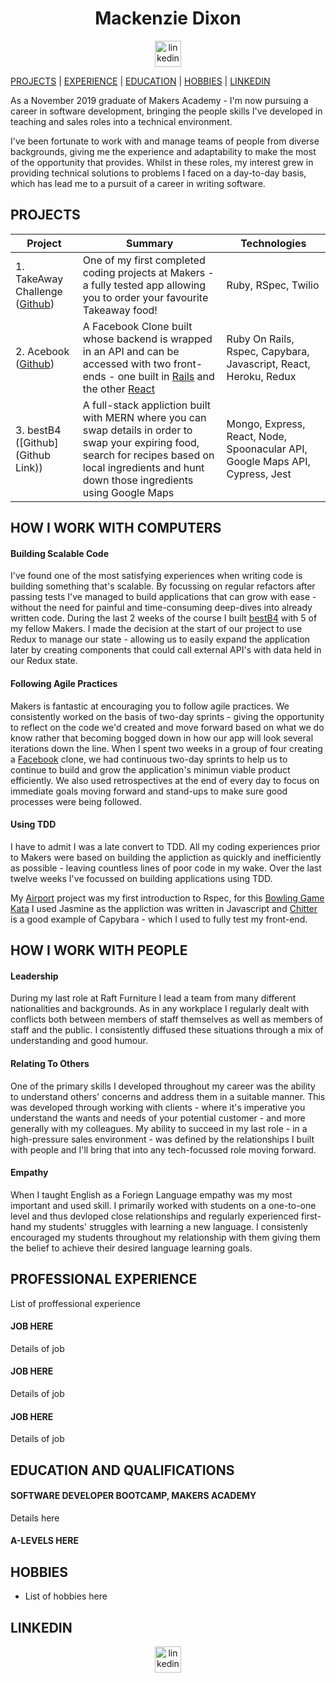 <h1 align="center">Mackenzie Dixon</h1>
<p align="center">
<a href="#">
<img src="https://www.iconfinder.com/data/icons/free-social-icons/67/linkedin_circle_color-512.png" alt="linkedin" hspace="50" height="42" width="42"></a></p>
</p>

[PROJECTS](#projects) | [EXPERIENCE](#professional-experience) | [EDUCATION](#education-and-qualifications) | [HOBBIES](#hobbies) | [LINKEDIN](#networks-and-media)

As a November 2019 graduate of Makers Academy - I'm now pursuing a career in software development, bringing the people skills I've developed in teaching and sales roles into a technical environment.

I've been fortunate to work with and manage teams of people from diverse backgrounds, giving me the experience and adaptability to make the most of the opportunity that provides. Whilst in these roles, my interest grew in providing technical solutions to problems I faced on a day-to-day basis, which has lead me to a pursuit of a career in writing software.

## PROJECTS
| Project       | Summary       | Technologies  |
| ------------- |---------------| --------------|
| 1. TakeAway Challenge ([Github](https://github.com/mackacavs/takeaway-challenge/)) | One of my first completed coding projects at Makers - a fully tested app allowing you to order your favourite Takeaway food! | Ruby, RSpec, Twilio |
| 2. Acebook ([Github](https://github.com/mackacavs/acebook-agil/))|A Facebook Clone built whose backend is wrapped in an API and can be accessed with two front-ends - one built in [Rails](https://github.com/mackacavs/acebook-agil/) and the other [React](https://github.com/mackacavs/acebook-react-agil/) | Ruby On Rails, Rspec, Capybara, Javascript, React, Heroku, Redux |
| 3. bestB4 ([Github](Github Link))| A full-stack appliction built with MERN where you can swap details in order to swap your expiring food, search for recipes based on local ingredients and hunt down those ingredients using Google Maps | Mongo, Express, React, Node, Spoonacular API, Google Maps API, Cypress, Jest |

## HOW I WORK WITH COMPUTERS

#### Building Scalable Code
I've found one of the most satisfying experiences when writing code is building something that's scalable. By focussing on regular refactors after passing tests I've managed to build applications that can grow with ease - without the need for painful and time-consuming deep-dives into already written code. During the last 2 weeks of the course I built [bestB4](https://github.com/eashworth/BestB4) with 5 of my fellow Makers. I made the decision at the start of our project to use Redux to manage our state - allowing us to easily expand the application later by creating components that could call external API's with data held in our Redux state. 

#### Following Agile Practices
Makers is fantastic at encouraging you to follow agile practices. We consistently worked on the basis of two-day sprints - giving the opportunity to reflect on the code we'd created and move forward based on what we do know rather that becoming bogged down in how our app will look several iterations down the line. When I spent two weeks in a group of four creating a [Facebook](https://github.com/mackacavs/acebook-agil/) clone, we had continuous two-day sprints to help us to continue to build and grow the application's minimun viable product efficiently. We also used retrospectives at the end of every day to focus on immediate goals moving forward and stand-ups to make sure good processes were being followed.

#### Using TDD
I have to admit I was a late convert to TDD. All my coding experiences prior to Makers were based on building the appliction as quickly and inefficiently as possible - leaving countless lines of poor code in my wake. Over the last twelve weeks I've focussed on building applications using TDD. 

My [Airport](https://github.com/mackacavs/airport_challenge) project was my first introduction to Rspec, for this [Bowling Game Kata](https://github.com/mackacavs/bowling-challenge) I used Jasmine as the appliction was written in Javascript and [Chitter](https://github.com/mackacavs/chitter-challenge) is a good example of Capybara - which I used to fully test my front-end.

## HOW I WORK WITH PEOPLE

#### Leadership
During my last role at Raft Furniture I lead a team from many different nationalities and backgrounds. As in any workplace I regularly dealt with conflicts both between members of staff themselves as well as members of staff and the public. I consistently diffused these situations through a mix of understanding and good humour.

#### Relating To Others
One of the primary skills I developed throughout my career was the ability to understand others' concerns and address them in a suitable manner. This was developed through working with clients - where it's imperative you understand the wants and needs of your potential customer - and more generally with my colleagues. My ability to succeed in my last role - in a high-pressure sales environment - was defined by the relationships I built with people and I'll bring that into any tech-focussed role moving forward.

#### Empathy
When I taught English as a Foriegn Language empathy was my most important and used skill. I primarily worked with students on a one-to-one level and thus devloped close relationships and regularly experienced first-hand my students' struggles with learning a new language. I consistenly encouraged my students throughout my relationship with them giving them the belief to achieve their desired language learning goals. 

## PROFESSIONAL EXPERIENCE
List of proffessional experience

#### JOB HERE

Details of job

#### JOB HERE

Details of job

#### JOB HERE

Details of job

## EDUCATION AND QUALIFICATIONS

#### SOFTWARE DEVELOPER BOOTCAMP, MAKERS ACADEMY

Details here

#### A-LEVELS HERE


## HOBBIES
- List of hobbies here

## LINKEDIN
<p align="center">

<a href="#">
<img src="https://www.iconfinder.com/data/icons/free-social-icons/67/linkedin_circle_color-512.png" alt="linkedin" hspace="50" height="42" width="42"></a>

</p>
